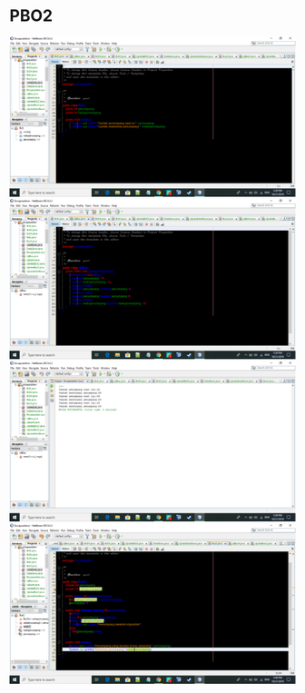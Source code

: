 # PBO2
![Alt Text](https://github.com/yusrilmustofa/PBO2/blob/master/Screenshot%20(147).png)
![Alt Text](https://github.com/yusrilmustofa/PBO2/blob/master/Screenshot%20(148).png)
![Alt Text](https://github.com/yusrilmustofa/PBO2/blob/master/Screenshot%20(149).png)
![Alt Text](https://github.com/yusrilmustofa/PBO2/blob/master/Screenshot%20(150).png)
